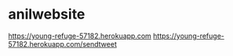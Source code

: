# anilwebsite
https://young-refuge-57182.herokuapp.com
https://young-refuge-57182.herokuapp.com/sendtweet
